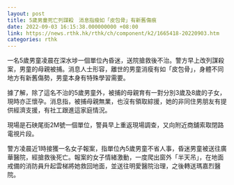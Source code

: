 ```yaml
---
layout: post
title: 5歲男童死亡列謀殺　消息指瘦如「皮包骨」有新舊傷痕
date: 2022-09-03 16:15:38.000000000 +08:00
link: https://news.rthk.hk/rthk/ch/component/k2/1665418-20220903.htm
categories: rthk
---
```


一名5歲男童凌晨在深水埗一個單位內昏迷，送院搶救後不治。警方早上改列謀殺案，男童的母親被捕。消息人士形容，離世的男童消瘦有如「皮包骨」，身體不同地方有新舊傷勢，男童本身有特殊學習需要。

據了解，除了這名不治的5歲男童外，被捕的母親育有一對分別3歲及8歲的子女，現時亦正懷孕。消息指，被捕母親無業，也沒有領取綜援，她的非同住男朋友有提供經濟支援，有社工跟進這家庭情況。

現場是石硤尾街2M號一個單位，警員早上重返現場調查，又向附近商舖索取閉路電視片段。

警方凌晨近1時接獲一名女子報案，指單位內5歲男童不省人事，昏迷男童被送往廣華醫院，經搶救後死亡。報案的女子情緒激動，一度爬出窗外「半天吊」，在地面戒備的消防員升起雲梯將她救回地面，並送往明愛醫院治理，之後轉送瑪嘉烈醫院。
